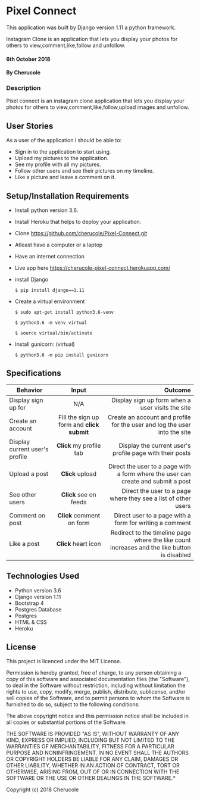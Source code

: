 # Pixel Connect

This application was built by Django version 1.11 a python framework.

Instagram Clone is an application that lets you display your photos for others to view,comment,like,follow  and unfollow.

#### 6th October 2018

#### By Cherucole 

### Description

Pixel connect is an instagram clone application that lets you display your photos for others to view,comment,like,follow,upload images and unfollow.

## User Stories

As a user of the application i should be able to:

* Sign in to the application to start using.
* Upload my pictures to the application.
* See my profile with all my pictures.
* Follow other users and see their pictures on my timeline.
* Like a picture and leave a comment on it.

## Setup/Installation Requirements

* Install python version 3.6.
* Install Heroku that helps to deploy your application.
* Clone https://github.com/cherucole/Pixel-Connect.git
* Atleast have a computer or a laptop
* Have an internet connection
* Live app here https://cherucole-pixel-connect.herokuapp.com/

* install Django

   ```$ pip install django==1.11```

* Create a virtual environment

   `$ sudo apt-get install python3.6-venv`

   ```$ python3.6 -m venv virtual```

   ```$ source virtual/bin/activate```

* Install gunicorn: (virtual)

   ```$ python3.6 -m pip install gunicorn```


## Specifications

| Behavior        | Input           | Outcome  |
| ------------- |:-------------:| -----:|
| Display sign up for | N/A | Display sign up form when a user visits the site |
| Create an account | Fill the sign up form and **click submit** | Create an account and profile for the user and log the user into the site |
| Display current user's profile | **Click** my profile tab | Display the current user's profile page with their posts |
| Upload a post | **Click** upload | Direct the user to a page with a form where the user can create and submit a post |
| See other users | **Click** see on feeds | Direct the user to a page where they see a list of other users |
| Comment on post | **Click** comment on form | Direct user to a page with a form for writing a comment |
| Like a post | **Click** heart icon | Redirect to the timeline page where the like count increases and the like button is disabled |


## Technologies Used

  * Python version 3.6
  * Django version 1.11
  * Bootstrap 4
  * Postgres Database
  * Postgres
  * HTML & CSS 
  * Heroku

## License

This project is licenced under the MIT License.

Permission is hereby granted, free of charge, to any person obtaining a copy of this software and associated documentation files (the "Software"), to deal in the Software without restriction, including without limitation the rights to use, copy, modify, merge, publish, distribute, sublicense, and/or sell copies of the Software, and to permit persons to whom the Software is furnished to do so, subject to the following conditions:

The above copyright notice and this permission notice shall be included in all copies or substantial portions of the Software.

THE SOFTWARE IS PROVIDED "AS IS", WITHOUT WARRANTY OF ANY KIND, EXPRESS OR IMPLIED, INCLUDING BUT NOT LIMITED TO THE WARRANTIES OF MERCHANTABILITY, FITNESS FOR A PARTICULAR PURPOSE AND NONINFRINGEMENT. IN NO EVENT SHALL THE AUTHORS OR COPYRIGHT HOLDERS BE LIABLE FOR ANY CLAIM, DAMAGES OR OTHER LIABILITY, WHETHER IN AN ACTION OF CONTRACT, TORT OR OTHERWISE, ARISING FROM, OUT OF OR IN CONNECTION WITH THE SOFTWARE OR THE USE OR OTHER DEALINGS IN THE SOFTWARE.*

Copyright (c) 2018 Cherucole




